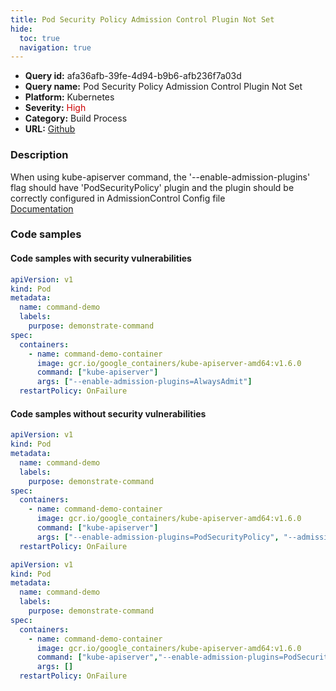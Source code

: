 ```yaml
---
title: Pod Security Policy Admission Control Plugin Not Set
hide:
  toc: true
  navigation: true
---
```


<style>
  .highlight .hll {
    background-color: #ff171742;
  }
  .md-content {
    max-width: 1100px;
    margin: 0 auto;
  }
</style>

-   **Query id:** afa36afb-39fe-4d94-b9b6-afb236f7a03d
-   **Query name:** Pod Security Policy Admission Control Plugin Not Set
-   **Platform:** Kubernetes
-   **Severity:** <span style="color:#C00">High</span>
-   **Category:** Build Process
-   **URL:** [Github](https://github.com/Checkmarx/kics/tree/master/assets/queries/k8s/pod_security_policy_admission_control_plugin_not_set)

### Description
When using kube-apiserver command, the '--enable-admission-plugins' flag should have 'PodSecurityPolicy' plugin and the plugin should be correctly configured in AdmissionControl Config file<br>
[Documentation](https://kubernetes.io/docs/reference/command-line-tools-reference/kube-apiserver/)

### Code samples
#### Code samples with security vulnerabilities
```yaml title="Postitive test num. 1 - yaml file" hl_lines="11"
apiVersion: v1
kind: Pod
metadata:
  name: command-demo
  labels:
    purpose: demonstrate-command
spec:
  containers:
    - name: command-demo-container
      image: gcr.io/google_containers/kube-apiserver-amd64:v1.6.0
      command: ["kube-apiserver"]
      args: ["--enable-admission-plugins=AlwaysAdmit"]
  restartPolicy: OnFailure

```


#### Code samples without security vulnerabilities
```yaml title="Negative test num. 1 - yaml file"
apiVersion: v1
kind: Pod
metadata:
  name: command-demo
  labels:
    purpose: demonstrate-command
spec:
  containers:
    - name: command-demo-container
      image: gcr.io/google_containers/kube-apiserver-amd64:v1.6.0
      command: ["kube-apiserver"]
      args: ["--enable-admission-plugins=PodSecurityPolicy", "--admission-control-config-file=path/to/plugin/config/file.yaml"]
  restartPolicy: OnFailure

```
```yaml title="Negative test num. 2 - yaml file"
apiVersion: v1
kind: Pod
metadata:
  name: command-demo
  labels:
    purpose: demonstrate-command
spec:
  containers:
    - name: command-demo-container
      image: gcr.io/google_containers/kube-apiserver-amd64:v1.6.0
      command: ["kube-apiserver","--enable-admission-plugins=PodSecurityPolicy", "--admission-control-config-file=path/to/plugin/config/file.yaml"]
      args: []
  restartPolicy: OnFailure

```
